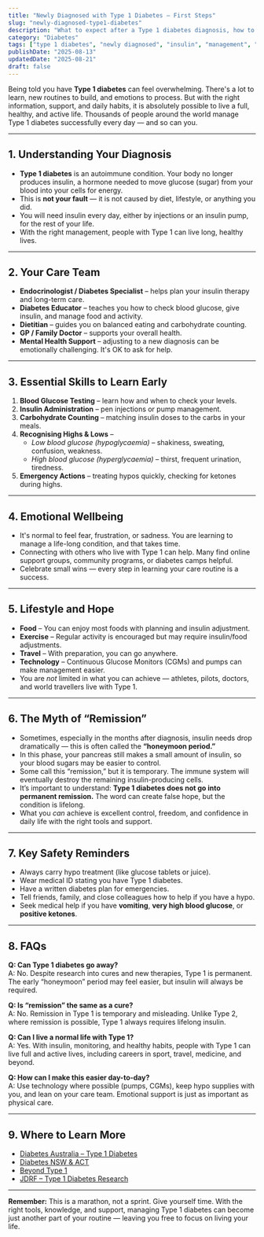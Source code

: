 ```yaml
---
title: "Newly Diagnosed with Type 1 Diabetes — First Steps"
slug: "newly-diagnosed-type1-diabetes"
description: "What to expect after a Type 1 diabetes diagnosis, how to start managing insulin, and finding balance in daily life."
category: "Diabetes"
tags: ["type 1 diabetes", "newly diagnosed", "insulin", "management", "first steps"]
publishDate: "2025-08-13"
updatedDate: "2025-08-21"
draft: false
---
```

Being told you have **Type 1 diabetes** can feel overwhelming. There's a lot to learn, new routines to build, and emotions to process. But with the right information, support, and daily habits, it is absolutely possible to live a full, healthy, and active life. Thousands of people around the world manage Type 1 diabetes successfully every day — and so can you.

---

## 1. Understanding Your Diagnosis
- **Type 1 diabetes** is an autoimmune condition. Your body no longer produces insulin, a hormone needed to move glucose (sugar) from your blood into your cells for energy.  
- This is **not your fault** — it is not caused by diet, lifestyle, or anything you did.  
- You will need insulin every day, either by injections or an insulin pump, for the rest of your life.  
- With the right management, people with Type 1 can live long, healthy lives.  

---

## 2. Your Care Team
- **Endocrinologist / Diabetes Specialist** – helps plan your insulin therapy and long-term care.  
- **Diabetes Educator** – teaches you how to check blood glucose, give insulin, and manage food and activity.  
- **Dietitian** – guides you on balanced eating and carbohydrate counting.  
- **GP / Family Doctor** – supports your overall health.  
- **Mental Health Support** – adjusting to a new diagnosis can be emotionally challenging. It's OK to ask for help.  

---

## 3. Essential Skills to Learn Early
1. **Blood Glucose Testing** – learn how and when to check your levels.  
2. **Insulin Administration** – pen injections or pump management.  
3. **Carbohydrate Counting** – matching insulin doses to the carbs in your meals.  
4. **Recognising Highs & Lows** –  
   - *Low blood glucose (hypoglycaemia)* – shakiness, sweating, confusion, weakness.  
   - *High blood glucose (hyperglycaemia)* – thirst, frequent urination, tiredness.  
5. **Emergency Actions** – treating hypos quickly, checking for ketones during highs.  

---

## 4. Emotional Wellbeing
- It's normal to feel fear, frustration, or sadness. You are learning to manage a life-long condition, and that takes time.  
- Connecting with others who live with Type 1 can help. Many find online support groups, community programs, or diabetes camps helpful.  
- Celebrate small wins — every step in learning your care routine is a success.  

---

## 5. Lifestyle and Hope
- **Food** – You can enjoy most foods with planning and insulin adjustment.  
- **Exercise** – Regular activity is encouraged but may require insulin/food adjustments.  
- **Travel** – With preparation, you can go anywhere.  
- **Technology** – Continuous Glucose Monitors (CGMs) and pumps can make management easier.  
- You are *not* limited in what you can achieve — athletes, pilots, doctors, and world travellers live with Type 1.  

---

## 6. The Myth of “Remission”
- Sometimes, especially in the months after diagnosis, insulin needs drop dramatically — this is often called the **“honeymoon period.”**  
- In this phase, your pancreas still makes a small amount of insulin, so your blood sugars may be easier to control.  
- Some call this “remission,” but it is temporary. The immune system will eventually destroy the remaining insulin-producing cells.  
- It’s important to understand: **Type 1 diabetes does not go into permanent remission.** The word can create false hope, but the condition is lifelong.  
- What you *can* achieve is excellent control, freedom, and confidence in daily life with the right tools and support.  

---

## 7. Key Safety Reminders
- Always carry hypo treatment (like glucose tablets or juice).  
- Wear medical ID stating you have Type 1 diabetes.  
- Have a written diabetes plan for emergencies.  
- Tell friends, family, and close colleagues how to help if you have a hypo.  
- Seek medical help if you have **vomiting**, **very high blood glucose**, or **positive ketones**.  

---

## 8. FAQs

**Q: Can Type 1 diabetes go away?**  
A: No. Despite research into cures and new therapies, Type 1 is permanent. The early “honeymoon” period may feel easier, but insulin will always be required.  

**Q: Is “remission” the same as a cure?**  
A: No. Remission in Type 1 is temporary and misleading. Unlike Type 2, where remission is possible, Type 1 always requires lifelong insulin.  

**Q: Can I live a normal life with Type 1?**  
A: Yes. With insulin, monitoring, and healthy habits, people with Type 1 can live full and active lives, including careers in sport, travel, medicine, and beyond.  

**Q: How can I make this easier day-to-day?**  
A: Use technology where possible (pumps, CGMs), keep hypo supplies with you, and lean on your care team. Emotional support is just as important as physical care.  

---

## 9. Where to Learn More
- [Diabetes Australia – Type 1 Diabetes](https://www.diabetesaustralia.com.au/type-1-diabetes/)  
- [Diabetes NSW & ACT](https://diabetesnsw.com.au/)  
- [Beyond Type 1](https://beyondtype1.org/)  
- [JDRF – Type 1 Diabetes Research](https://jdrf.org.au/)  

---

**Remember:** This is a marathon, not a sprint. Give yourself time. With the right tools, knowledge, and support, managing Type 1 diabetes can become just another part of your routine — leaving you free to focus on living your life.
